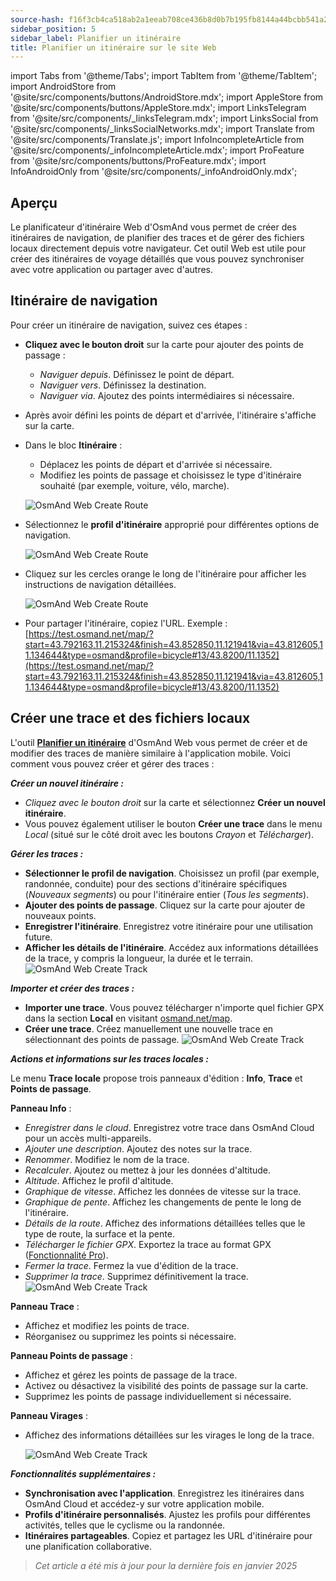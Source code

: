 ```yaml
---
source-hash: f16f3cb4ca518ab2a1eeab708ce436b8d0b7b195fb8144a44bcbb541a2e20de5 
sidebar_position: 5
sidebar_label: Planifier un itinéraire
title: Planifier un itinéraire sur le site Web
---
```


import Tabs from '@theme/Tabs';
import TabItem from '@theme/TabItem';
import AndroidStore from '@site/src/components/buttons/AndroidStore.mdx';
import AppleStore from '@site/src/components/buttons/AppleStore.mdx';
import LinksTelegram from '@site/src/components/_linksTelegram.mdx';
import LinksSocial from '@site/src/components/_linksSocialNetworks.mdx';
import Translate from '@site/src/components/Translate.js';
import InfoIncompleteArticle from '@site/src/components/_infoIncompleteArticle.mdx';
import ProFeature from '@site/src/components/buttons/ProFeature.mdx';
import InfoAndroidOnly from '@site/src/components/_infoAndroidOnly.mdx';

<InfoIncompleteArticle/>


## Aperçu

Le planificateur d'itinéraire Web d'OsmAnd vous permet de créer des itinéraires de navigation, de planifier des traces et de gérer des fichiers locaux directement depuis votre navigateur. Cet outil Web est utile pour créer des itinéraires de voyage détaillés que vous pouvez synchroniser avec votre application ou partager avec d'autres.


## Itinéraire de navigation

Pour créer un itinéraire de navigation, suivez ces étapes :

- **Cliquez avec le bouton droit** sur la carte pour ajouter des points de passage :

  - *Naviguer depuis*. Définissez le point de départ.
  - *Naviguer vers*. Définissez la destination.
  - *Naviguer via*. Ajoutez des points intermédiaires si nécessaire.

- Après avoir défini les points de départ et d'arrivée, l'itinéraire s'affiche sur la carte.

- Dans le bloc **Itinéraire** :

  - Déplacez les points de départ et d'arrivée si nécessaire.
  - Modifiez les points de passage et choisissez le type d'itinéraire souhaité (par exemple, voiture, vélo, marche).

  ![OsmAnd Web Create Route](@site/static/img/web/navigation.png)

- Sélectionnez le **profil d'itinéraire** approprié pour différentes options de navigation.

  ![OsmAnd Web Create Route](@site/static/img/web/profile_type.png)

- Cliquez sur les cercles orange le long de l'itinéraire pour afficher les instructions de navigation détaillées.

  ![OsmAnd Web Create Route](@site/static/img/web/nav_instr.png)

- Pour partager l'itinéraire, copiez l'URL. Exemple : [https://test.osmand.net/map/?start=43.792163,11.215324&finish=43.852850,11.121941&via=43.812605,11.134644&type=osmand&profile=bicycle#13/43.8200/11.1352](https://test.osmand.net/map/?start=43.792163,11.215324&finish=43.852850,11.121941&via=43.812605,11.134644&type=osmand&profile=bicycle#13/43.8200/11.1352)


## Créer une trace et des fichiers locaux

L'outil [**Planifier un itinéraire**](../plan-route/create-route.md) d'OsmAnd Web vous permet de créer et de modifier des traces de manière similaire à l'application mobile. Voici comment vous pouvez créer et gérer des traces :


***Créer un nouvel itinéraire :***

- *Cliquez avec le bouton droit* sur la carte et sélectionnez **Créer un nouvel itinéraire**.
- Vous pouvez également utiliser le bouton **Créer une trace** dans le menu *Local* (situé sur le côté droit avec les boutons *Crayon* et *Télécharger*).


***Gérer les traces :***

- **Sélectionner le profil de navigation**. Choisissez un profil (par exemple, randonnée, conduite) pour des sections d'itinéraire spécifiques (*Nouveaux segments*) ou pour l'itinéraire entier (*Tous les segments*).
- **Ajouter des points de passage**. Cliquez sur la carte pour ajouter de nouveaux points.
- **Enregistrer l'itinéraire**. Enregistrez votre itinéraire pour une utilisation future.
- **Afficher les détails de l'itinéraire**. Accédez aux informations détaillées de la trace, y compris la longueur, la durée et le terrain.
  ![OsmAnd Web Create Track](@site/static/img/web/create_route.png)


***Importer et créer des traces :***

- **Importer une trace**. Vous pouvez télécharger n'importe quel fichier GPX dans la section **Local** en visitant [osmand.net/map](https://osmand.net/map).
- **Créer une trace**. Créez manuellement une nouvelle trace en sélectionnant des points de passage.
  ![OsmAnd Web Create Track](@site/static/img/web/create_route_2.png)


***Actions et informations sur les traces locales :***

Le menu **Trace locale** propose trois panneaux d'édition : **Info**, **Trace** et **Points de passage**.

**Panneau Info** :

- *Enregistrer dans le cloud*. Enregistrez votre trace dans OsmAnd Cloud pour un accès multi-appareils.
- *Ajouter une description*. Ajoutez des notes sur la trace.
- *Renommer*. Modifiez le nom de la trace.
- *Recalculer*. Ajoutez ou mettez à jour les données d'altitude.
- *Altitude*. Affichez le profil d'altitude.
- *Graphique de vitesse*. Affichez les données de vitesse sur la trace.
- *Graphique de pente*. Affichez les changements de pente le long de l'itinéraire.
- *Détails de la route*. Affichez des informations détaillées telles que le type de route, la surface et la pente.
- *Télécharger le fichier GPX*. Exportez la trace au format GPX ([Fonctionnalité Pro](../purchases/index.md)).
- *Fermer la trace*. Fermez la vue d'édition de la trace.
- *Supprimer la trace*. Supprimez définitivement la trace.
  ![OsmAnd Web Create Track](@site/static/img/web/create_route_3.png)

**Panneau Trace** :

- Affichez et modifiez les points de trace.
- Réorganisez ou supprimez les points si nécessaire.

**Panneau Points de passage** :

- Affichez et gérez les points de passage de la trace.
- Activez ou désactivez la visibilité des points de passage sur la carte.
- Supprimez les points de passage individuellement si nécessaire.

**Panneau Virages** :

- Affichez des informations détaillées sur les virages le long de la trace.

  ![OsmAnd Web Create Track](@site/static/img/web/create_route_1.png)


***Fonctionnalités supplémentaires :***

- **Synchronisation avec l'application**. Enregistrez les itinéraires dans OsmAnd Cloud et accédez-y sur votre application mobile.
- **Profils d'itinéraire personnalisés**. Ajustez les profils pour différentes activités, telles que le cyclisme ou la randonnée.
- **Itinéraires partageables**. Copiez et partagez les URL d'itinéraire pour une planification collaborative.

> *Cet article a été mis à jour pour la dernière fois en janvier 2025*

